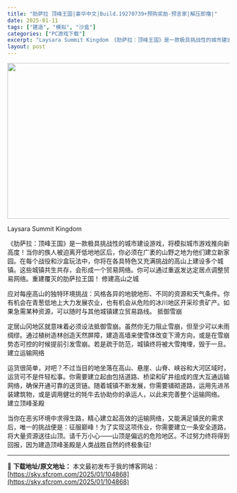 ```yaml
---
title: "肋萨拉 顶峰王国|豪华中文|Build.19270739+预购奖励-预言家|解压即撸|"
date: 2025-01-11
tags: ["建造", "模拟", "沙盒"]
categories: ["PC游戏下载"]
excerpt: "Laysara Summit Kingdom 《肋萨拉：顶峰王国》是一款极具挑战性的城市建设游戏，将模拟城市游戏推向新高度！当你的族人被迫离开低地地区后，你必须在广袤的山野之地为他们建立新家园。在每个战役和沙盒玩法中，你将在各具特色又充满挑战的高山上建设多个城镇。这些城镇共生共存，会形成一个贸易网络&hellip;"
layout: post
---
```


<img class="aligncenter size-full wp-image-104860" src="https://sky.sfcrom.com/wp-content/uploads/2025/01/2025011110174216.webp" alt="" width="616" height="353" />

Laysara Summit Kingdom

《肋萨拉：顶峰王国》是一款极具挑战性的城市建设游戏，将模拟城市游戏推向新高度！当你的族人被迫离开低地地区后，你必须在广袤的山野之地为他们建立新家园。在每个战役和沙盒玩法中，你将在各具特色又充满挑战的高山上建设多个城镇。这些城镇共生共存，会形成一个贸易网络。你可以通过重返发达定居点调整贸易网络。重建覆灭的肋萨拉王国！
修建高山之城

应对每座高山的独特环境挑战：风格各异的地貌地形、不同的资源和天气条件。你有机会在青葱低地上大力发展农业，也有机会从危险的冰川地区开采珍贵矿产。如果急需某种资源，可以随时与其他城镇建立贸易路线。
抵御雪崩

定居山冈地区就意味着必须设法抵御雪崩。虽然你无力阻止雪崩，但至少可以未雨绸缪。通过植树造林创造天然屏障，建造高墙来使雪体改变下滑方向，或是在雪崩势态可控的时候提前引发雪崩。若是疏于防范，城镇终将被大雪掩埋，毁于一旦。
建立运输网络

运货很简单，对吧？不过当目的地坐落在高山、悬崖、山脊、峡谷和大河区域时，运货可不是件轻松事。你需要建立起由包括道路、桥梁和矿井组成的庞大互通运输网络，确保开通可靠的送货链。随着城镇不断发展，你需要铺砌道路，运用先进吊装建筑物，或是调用健壮的牦牛去协助你的承运人，以此来完善整个运输网络。
建立顶峰圣殿

当你在恶劣环境中求得生路，精心建立起高效的运输网络，又能满足镇民的需求后，唯一的挑战便是：征服巅峰！为了实现这项伟业，你需要建立一条安全道路，将大量资源送往山顶。请千万小心——山顶是偏远的危险地区。不过努力终将得到回报，因为建造顶峰圣殿是人类战胜自然的终极象征!

---
📖 **下载地址/原文地址：** 本文最初发布于我的博客网站：[https://sky.sfcrom.com/2025/01/104868](https://sky.sfcrom.com/2025/01/104868)
